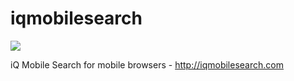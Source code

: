 iqmobilesearch
==============

<img src="http://iqmobilesearch.com/apple-touch-icon.png" />

iQ Mobile Search for mobile browsers - http://iqmobilesearch.com